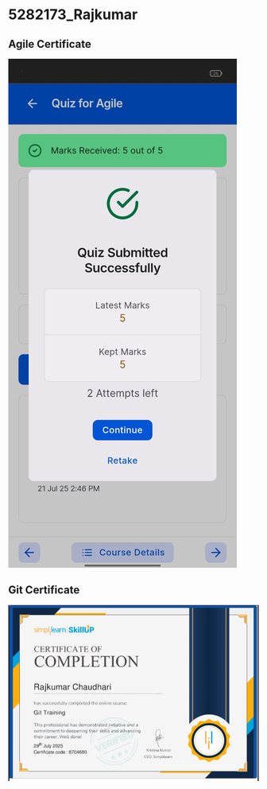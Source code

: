 # 5282173_Rajkumar
## Agile Certificate
![Agile Certificate](https://github.com/rajkumarchaudhari2002/5282173_Rajkumar/blob/main/SDLC/Agile%20Quiz.jpeg)
## Git Certificate
![Git Certificate](https://github.com/rajkumarchaudhari2002/5282173_Rajkumar/blob/main/Git/git%20screenshot.PNG)
